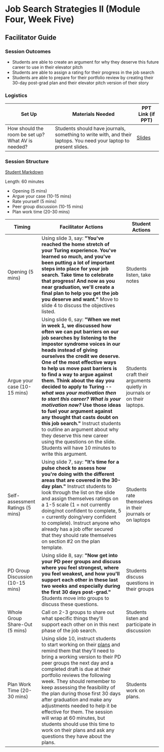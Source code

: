 # Job Search Strategies II (Module Four, Week Five)

## Facilitator Guide

### Session Outcomes

* Students are able to create an argument for why they deserve this future career to use in their elevator pitch
* Students are able to assign a rating for their progress in the job search
* Students are able to prepare for their portfolio review by creating their 30-day post-grad plan and their elevator pitch version of their story

### Logistics

| Set Up | Materials Needed | PPT Link (if PPT)|
| ------ | ---------------- | ---------------- |
| How should the room be set up? What AV is needed? | Students should have journals, something to write with, and their laptops. You need your laptop to present slides. | [Slides](https://docs.google.com/presentation/d/15x2PaHDMICCjxBnKsMMlykp3xWsInDfwlyW3y9yKkwA/edit?usp=sharing) |

### Session Structure

[Student Markdown](https://github.com/turingschool/career-development-curriculum/blob/master/module_four/job_search_strategies_ii.md)

Length: 60 minutes
 
* Opening (5 mins)
* Argue your case (10-15 mins)
* Rate yourself (5 mins)
* Peer group discussion (10-15 mins)
* Plan work time (20-30 mins)

| Timing                           | Facilitator Actions                                                                                                                                                                                                                                                                                                                                                                                                                                                                                                                                                                                                                                                                                                                               | Student Actions                                                         |
|----------------------------------|---------------------------------------------------------------------------------------------------------------------------------------------------------------------------------------------------------------------------------------------------------------------------------------------------------------------------------------------------------------------------------------------------------------------------------------------------------------------------------------------------------------------------------------------------------------------------------------------------------------------------------------------------------------------------------------------------------------------------------------------------|-------------------------------------------------------------------------|
| Opening (5 mins)                 | Using slide 3, say: **"You've reached the home stretch of your Turing experience. You've learned so much, and you've been putting a lot of important steps into place for your job search. Take time to celebrate that progress! And now as you near graduation, we'll create a final plan to help you get the job you deserve and want."** Move to slide 4 to discuss the objectives listed.                                                                                                                                                                                                                                                                                                                                                     | Students listen, take notes                                             |
| Argue your case (10-15 mins)     | Using slide 6, say: **"When we met in week 1, we discussed how often we can put barriers on our job searches by listening to the impostor syndrome voices in our heads instead of giving ourselves the credit we deserve. One of the most effective ways to help us move past barriers is to find a way to argue against them. Think about the day you decided to apply to Turing -- *what was your motivation then to start this career? What is your motivation now?* Use those ideas to fuel your argument against any thought that casts doubt on this job search."** Instruct students to outline an argument about why they deserve this new career using the questions on the slide. Students will have 10 minutes to write this argument. | Students craft their arguments quietly in journals or on their laptops. |
| Self-assessment Ratings (5 mins) | Using slide 7, say: **"It's time for a pulse check to assess how you're doing with the different areas that are covered in the 30-day plan."** Instruct students to look through the list on the slide and assign themselves ratings on a 1-5 scale (1 = not currently doing/not confident to complete, 5 = currently doing/very confident to complete). Instruct anyone who already has a job offer secured that they should rate themselves on section #2 on the plan template.                                                                                                                                                                                                                                                                 | Students rate themselves in their journals or on laptops                |
| PD Group Discussion (10-15 mins) | Using slide 8, say: **"Now get into your PD peer groups and discuss where you feel strongest, where you feel weakest, and how you'll support each other in these last two weeks and especially during the first 30 days post-grad."** Students move into groups to discuss these questions.                                                                                                                                                                                                                                                                                                                                                                                                                                                       | Students discuss questions in their groups                              |
| Whole Group Share-Out (5 mins)   | Call on 2-3 groups to share out what specific things they'll support each other on in this next phase of the job search.                                                                                                                                                                                                                                                                                                                                                                                                                                                                                                                                                                                                                          | Students listen and participate in discussion                           |
| Plan Work Time (20-30 mins)      | Using slide 10, instruct students to start working on their [plans](https://github.com/turingschool/career-development-curriculum/blob/master/module_four/post_grad_plan.md) and remind them that they'll need to bring a working version to their PD peer groups the next day and a completed draft is due at their portfolio reviews the following week. They should remember to keep assessing the feasibility of the plan during those first 30 days after graduation and make any adjustments needed to help it be effective for them. The session will wrap at 60 minutes, but students should use this time to work on their plans and ask any questions they have about the plans.                                                        | Students work on plans.                                                 |
